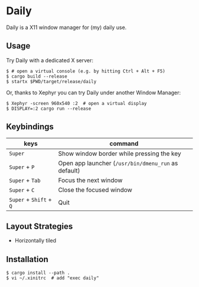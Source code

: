 # Daily

Daily is a X11 window manager for (my) daily use.

## Usage

Try Daily with a dedicated X server:
```
$ # open a virtual console (e.g. by hitting Ctrl + Alt + F5)
$ cargo build --release
$ startx $PWD/target/release/daily
```

Or, thanks to Xephyr you can try Daily under another Window Manager: 
```
$ Xephyr -screen 960x540 :2  # open a virtual display
$ DISPLAY=:2 cargo run --release
```

## Keybindings

|keys|command|
|---------------|-------|
|`Super`        |Show window border while pressing the key|
|`Super` + `P`  |Open app launcher (`/usr/bin/dmenu_run` as default)|
|`Super` + `Tab`|Focus the next window|
|`Super` + `C`  |Close the focused window|
|`Super` + `Shift` + `Q`  |Quit|

## Layout Strategies

- Horizontally tiled

## Installation

```
$ cargo install --path .
$ vi ~/.xinitrc  # add "exec daily"
```

